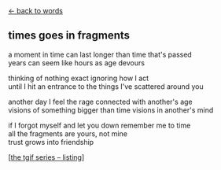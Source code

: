 <script>document.title="𝗯𝟮𝟮 | times goes in fragments"</script>
<div class="goback">
<a href="/words/">&larr; back to words</a>
</div>
<h2>times goes in fragments</h2>
<p>a moment in time can last longer than time that's passed<br>
years can seem like hours as age devours<br>
 
thinking of nothing exact ignoring how I act<br>
until I hit an entrance to the things I've scattered around you<br>
 
another day I feel the rage connected with another's age<br>
visions of something bigger than time visions in another's mind<br>
 
if I forgot myself and let you down remember me to time<br>
all the fragments are yours, not mine<br>
trust grows into friendship</p>
<p>[<a href="/words/tgif">the tgif series &#0150; listing</a>]</p>
	